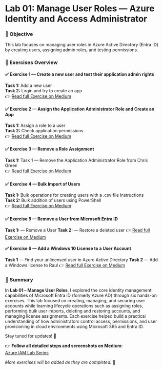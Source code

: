 # Lab 01: Manage User Roles — Azure Identity and Access Administrator

### 🎯 Objective
This lab focuses on managing user roles in Azure Active Directory (Entra ID) by creating users, assigning admin roles, and testing permissions.


### 🧩 Exercises Overview

#### ✅ Exercise 1 — Create a new user and test their application admin rights
**Task 1:** Add a new user  
**Task 2:** Login and try to create an app  
👉 [Read full Exercise on Medium](https://medium.com/@azhariqbal682/lab-01-manage-user-roles-azure-identity-and-access-administrator-ef71ed67b70e)

#### ✅ Exercise 2 — Assign the Application Administrator Role and Create an App  
**Task 1:** Assign a role to a user <br>
**Task 2:** Check application permissions <br>
👉 [Read full Exercise on Medium](https://medium.com/@azhariqbal682/exercise-2-assign-the-application-administrator-role-and-create-an-app-25f4934408c4)

#### ✅ Exercise 3 — Remove a Role Assignment 
**Task 1:** Task 1 — Remove the Application Administrator Role from Chris Green <br>
👉 [Read full Exercise on Medium](https://medium.com/@azhariqbal682/exercise-3-remove-a-role-assignment-b2114a4fbd2d)

#### ✅ Exercise 4 — Bulk Import of Users  
**Task 1:** Bulk operations for creating users with a .csv file
Instructions <br>
**Task 2:** Bulk addition of users using PowerShell <br>
👉 [Read full Exercise on Medium](https://medium.com/@azhariqbal682/exercise-4-bulk-import-of-users-41b6e237d165)

#### ✅ Exercise 5 — Remove a User from Microsoft Entra ID  
**Task 1:** — Remove a User
**Task 2:** — Restore a deleted user
👉 [Read full Exercise on Medium](https://medium.com/@azhariqbal682/exercise-5-remove-a-user-from-microsoft-entra-id-e6185321e7f6)

#### ✅ Exercise 6 — Add a Windows 10 License to a User Account  
**Task 1** — Find your unlicensed user in Azure Active Directory
**Task 2** — Add a Windows license to Raul
👉 [Read full Exercise on Medium](https://medium.com/@azhariqbal682/exercise-6-add-a-windows-10-license-to-a-user-account-0335b40be631)


### 📘 Summary

In **Lab 01 – Manage User Roles**, I explored the core identity management capabilities of Microsoft Entra ID (formerly Azure AD) through six hands-on exercises. This lab focused on creating, managing, and securing user accounts while learning lifecycle operations such as assigning roles, performing bulk user imports, deleting and restoring accounts, and managing license assignments. Each exercise helped build a practical understanding of how administrators control access, permissions, and user provisioning in cloud environments using Microsoft 365 and Entra ID.

Stay tuned for updates! 🚀


👉 **Follow all detailed steps and screenshots on Medium:**  
[Azure IAM Lab Series](https://medium.com/@azhariqbal682)



*More exercises will be added as they are completed.* 🚀

